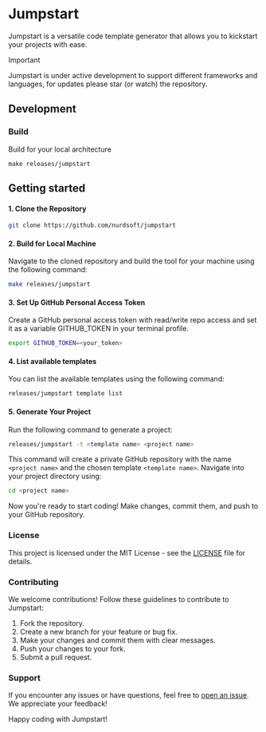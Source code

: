 # Jumpstart

Jumpstart is a versatile code template generator that allows you to kickstart your projects with ease. 
> [!IMPORTANT]
> Jumpstart is under active development to support different frameworks and languages, for updates please star (or watch) the repository.

## Development

### Build

Build for your local architecture

```
make releases/jumpstart
```
## Getting started

#### 1. Clone the Repository

```bash
git clone https://github.com/nurdsoft/jumpstart
```
#### 2. Build for Local Machine

Navigate to the cloned repository and build the tool for your machine using the following command:
```bash
make releases/jumpstart
```

#### 3. Set Up GitHub Personal Access Token
Create a GitHub personal access token with read/write repo access and set it as a variable GITHUB_TOKEN in your terminal profile.
```bash
export GITHUB_TOKEN=<your_token>
```
#### 4. List available templates
You can list the available templates using the following command:
```bash
releases/jumpstart template list
```
#### 5. Generate Your Project
Run the following command to generate a project:
```bash
releases/jumpstart -t <template name> <project name>
```
This command will create a private GitHub repository with the name ```<project name>``` and the chosen template ```<template name>```. Navigate into your project directory using:
```bash
cd <project name>
```
Now you're ready to start coding! Make changes, commit them, and push to your GitHub repository.

### License
This project is licensed under the MIT License - see the [LICENSE](https://github.com/nurdsoft/jumpstart/blob/main/LICENCE.md) file for details.

### Contributing
We welcome contributions! Follow these guidelines to contribute to Jumpstart:

1. Fork the repository.
2. Create a new branch for your feature or bug fix.
3. Make your changes and commit them with clear messages.
4. Push your changes to your fork.
5. Submit a pull request.

### Support
If you encounter any issues or have questions, feel free to [open an issue](https://github.com/nurdsoft/jumpstart/issues). We appreciate your feedback!


Happy coding with Jumpstart!
